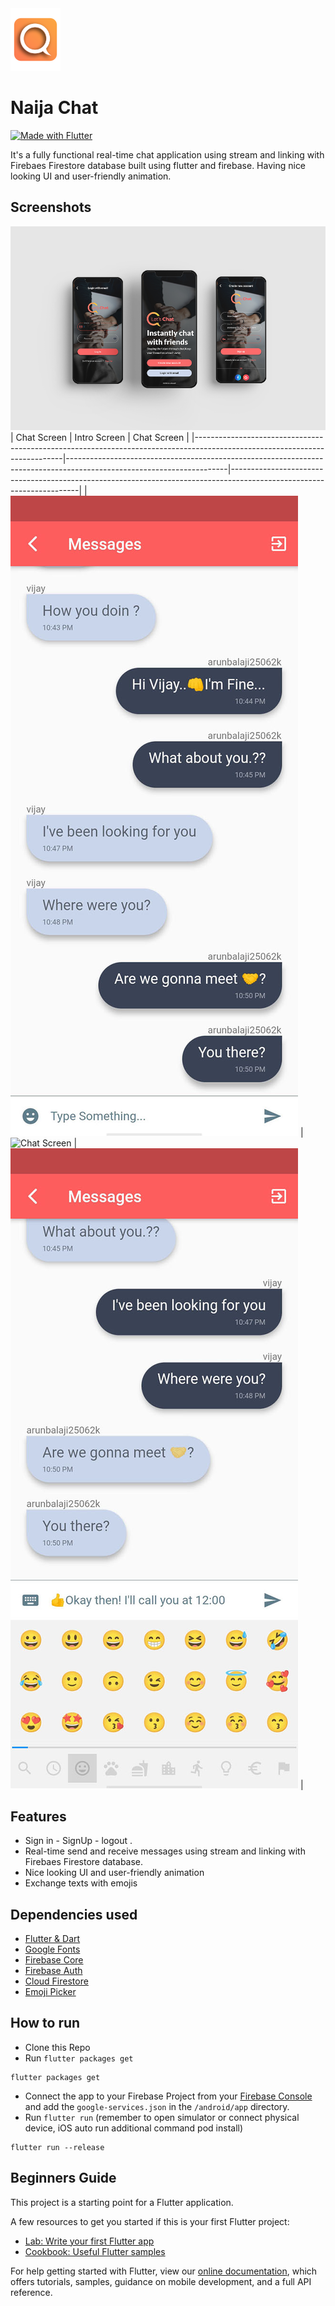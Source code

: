 <img src=images/iconfinal.png width=80>

# Naija Chat

[![Made with Flutter](https://img.shields.io/badge/Made%20with-Flutter-%2345D1FE)](https://flutter.dev/)

It's a fully functional real-time chat application using stream and linking with Firebaes Firestore database built using flutter and firebase. Having nice looking UI and user-friendly animation.

## Screenshots

![](images/mock1.png)
| Chat Screen                                                                                                           | Intro Screen                                                                                                          | Chat  Screen                                                                                                          |
|---------------------------------------------------------------------------------------------------------------------------|----------------------------------------------------------------------------------------------------------------------|----------------------------------------------------------------------------------------------------------------------|
| ![Chat Screen](images/mock2.jpg) | ![Chat Screen](images/mock4.gif) | ![Chat Screen](images/mock3.jpg)  |

## Features

- Sign in - SignUp - logout .
- Real-time send and receive messages using stream and linking with Firebaes Firestore database.
- Nice looking UI and user-friendly animation
-  Exchange texts with emojis


## Dependencies used
- [Flutter & Dart](http://flutter.dev)
- [Google Fonts](https://pub.dev/packages/google_fonts)
- [Firebase Core](https://pub.dev/packages/firebase_core)
- [Firebase Auth](https://pub.dev/packages/firebase_auth)
- [Cloud Firestore](https://pub.dev/packages/cloud_firestore)
- [Emoji Picker](https://pub.dev/packages/emoji_picker)

## How to run

- Clone this Repo
- Run ``` flutter packages get ```
```
flutter packages get
```
- Connect the app to your Firebase Project from your [Firebase Console](http://console.firebase.google.com) and add the `google-services.json` in the `/android/app` directory.
- Run ``` flutter run ``` (remember to open simulator or connect physical device, iOS auto run additional command pod install)
```
flutter run --release
```

## Beginners Guide

This project is a starting point for a Flutter application.

A few resources to get you started if this is your first Flutter project:

- [Lab: Write your first Flutter app](https://flutter.dev/docs/get-started/codelab)
- [Cookbook: Useful Flutter samples](https://flutter.dev/docs/cookbook)

For help getting started with Flutter, view our
[online documentation](https://flutter.dev/docs), which offers tutorials,
samples, guidance on mobile development, and a full API reference.
